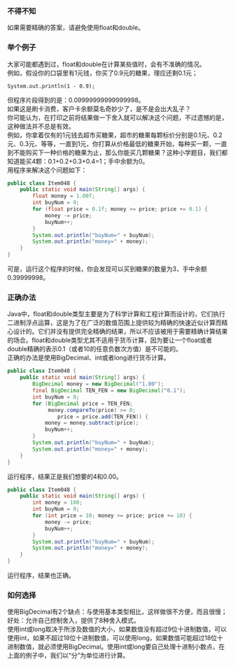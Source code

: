 ### **不得不知**  
如果需要精确的答案，请避免使用float和double。  
### **举个例子**  
大家可能都遇到过，float和double在计算某些值时，会有不准确的情况。  
例如，假设你的口袋里有1元钱，你买了0.9元的糖果，理应还剩0.1元；  
```
System.out.println(1 - 0.9);
```
但程序片段得到的是：0.09999999999999998。  
如果这是刷卡消费，客户卡余额莫名奇妙少了，是不是会出大乱子？  
你可能认为，在打印之前将结果做一下舍入就可以解决这个问题，不过遗憾的是，这种做法并不总是有效。  
例如，你拿着仅有的1元钱去超市买糖果，超市的糖果每颗标价分别是0.1元、0.2元、0.3元、等等，一直到1元，你打算从价格最低的糖果开始，每种买一颗，一直到不能购买下一种价格的糖果为止，那么你能买几颗糖果？这种小学题目，我们都知道能买4颗：0.1+0.2+0.3+0.4=1；手中余额为0。  
用程序来解决这个问题如下：  
```java
public class Item048 {
    public static void main(String[] args) {
        float money = 1.00f;
        int buyNum = 0;
        for (float price = 0.1f; money >= price; price += 0.1) {
            money -= price;
            buyNum++;
        }
        System.out.println("buyNum=" + buyNum);
        System.out.println("money=" + money);
    }
}
```
可是，运行这个程序的时候，你会发现可以买到糖果的数量为3，手中余额0.39999998。  
### **正确办法**  
Java中，float和double类型主要是为了科学计算和工程计算而设计的，它们执行二进制浮点运算，这是为了在广泛的数值范围上提供较为精确的快速近似计算而精心设计的。它们并没有提供完全精确的结果，所以不应该被用于需要精确计算结果的场合。float和double类型尤其不适用于货币计算，因为要让一个float或者double精确的表示0.1（或者10的任意负数次方值）是不可能的。  
正确的办法是使用BigDecimal、int或者long进行货币计算。  
```java
public class Item048 {
    public static void main(String[] args) {
        BigDecimal money = new BigDecimal("1.00");
        final BigDecimal TEN_FEN = new BigDecimal("0.1");
        int buyNum = 0;
        for (BigDecimal price = TEN_FEN; 
             money.compareTo(price) >= 0; 
                price = price.add(TEN_FEN)) {
            money = money.subtract(price);
            buyNum++;
        }
        System.out.println("buyNum=" + buyNum);
        System.out.println("money=" + money);
    }
}
```
运行程序，结果正是我们想要的4和0.00。  
```java
public class Item048 {
    public static void main(String[] args) {
        int money = 100;
        int buyNum = 0;
        for (int price = 10; money >= price; price += 10) {
            money -= price;
            buyNum++;
        }
        System.out.println("buyNum=" + buyNum);
        System.out.println("money=" + money);
    }
}
```
运行程序，结果也正确。  
### **如何选择**  
使用BigDecimal有2个缺点：与使用基本类型相比，这样做很不方便，而且很慢；  
好处：允许自己控制舍入，提供了8种舍入模式。  
使用int或long取决于所涉及数值的大小，如果数值没有超过9位十进制数值，可以使用int，如果不超过18位十进制数值，可以使用long，如果数值可能超过18位十进制数值，就必须使用BigDecimal。使用int或long要自己处理十进制小数点，在上面的例子中，我们以“分”为单位进行计算。  
